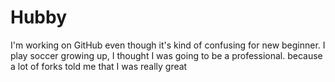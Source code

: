 # Hubby
I'm working on GitHub even though it's kind of confusing for new beginner. I play soccer growing up, I thought I was going to be a professional. because a lot of forks told me that I was really great
